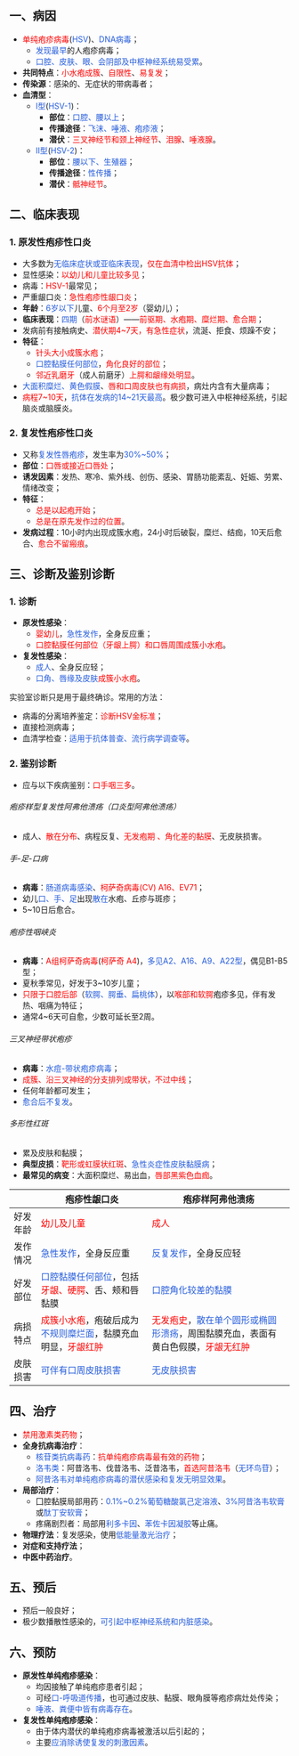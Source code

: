 ## 一、病因
* <font color="#ff0000">单纯疱疹病毒</font>(<font color="#245bdb">HSV</font>)、<font color="#245bdb">DNA病毒</font>；
	* <font color="#245bdb">发现最早</font>的人疱疹病毒；
	* <font color="#245bdb">口腔、皮肤、眼、会阴部及中枢神经系统易受累</font>。
* **共同特点**：<font color="#ff0000">小水疱成簇</font>、<font color="#ff0000">自限性</font>、<font color="#ff0000">易复发</font>；
* **传染源**：感染的、无症状的带病毒者；
* **血清型**：
	* <font color="#245bdb">I型</font>(<font color="#245bdb">HSV-1</font>)：
		* **部位**：<font color="#245bdb">口腔、腰以上</font>；
		* **传播途径**：<font color="#245bdb">飞沫、唾液、疱疹液</font>；
		* **潜伏**：<font color="#ff0000">三叉神经节和颈上神经节</font>、<font color="#ff0000">泪腺</font>、<font color="#ff0000">唾液腺</font>。
	* <font color="#245bdb">Ⅱ型</font>(<font color="#245bdb">HSV-2</font>)：
		* **部位**：<font color="#245bdb">腰以下、生殖器</font>；
		* **传播途径**：<font color="#245bdb">性传播</font>；
		* **潜伏**：<font color="#ff0000">骶神经节</font>。

## 二、临床表现
### 1. 原发性疱疹性口炎
* 大多数为<font color="#245bdb">无临床症状或亚临床表现</font>，<font color="#ff0000">仅在血清中检出HSV抗体</font>；
* 显性感染：<font color="#ff0000">以幼儿和儿童比较多见</font>；
* 病毒：<font color="#ff0000">HSV-1</font>最常见；
* 严重龈口炎：<font color="#ff0000">急性疱疹性龈口炎</font>；
* **年龄**：<font color="#245bdb">6岁以下</font>儿童、<font color="#ff0000">6个月至2岁</font>（婴幼儿）；
* **临床表现**：<font color="#245bdb">四期</font>（<font color="#ff0000">前水谜语</font>）——<font color="#ff0000">前驱期、水疱期、糜烂期、愈合期</font>；
* 发病前有接触病史、<font color="#ff0000">潜伏期4~7天，有急性症状</font>，流涎、拒食、烦躁不安；
* **特征**：
	* <font color="#ff0000">针头大小成簇水疱</font>；
	* <font color="#245bdb">口腔黏膜任何部位</font>，<font color="#ff0000">角化良好的部位</font>；
	* <font color="#ff0000">邻近乳磨牙</font>（成人前磨牙）<font color="#ff0000">上腭和龈缘处明显</font>。
* <font color="#245bdb">大面积糜烂、黄色假膜</font>、<font color="#ff0000">唇和口周皮肤也有病损</font>，病灶内含有大量病毒；
* <font color="#ff0000">病程7~10天</font>，<font color="#245bdb">抗体在发病的14~21天最高</font>。极少数可进入中枢神经系统，引起脑炎或脑膜炎。
### 2. 复发性疱疹性口炎
* 又称<font color="#245bdb">复发性唇疱疹</font>，发生率为<font color="#245bdb">30%~50%</font>；
* **部位**：<font color="#ff0000">口唇或接近口唇处</font>；
* **诱发因素**：发热、寒冷、紫外线、创伤、感染、胃肠功能紊乱、妊娠、劳累、情绪改变；
* **特征**：
	* <font color="#ff0000">总是以起疱开始</font>；
	* <font color="#ff0000">总是在原先发作过的位置</font>。
* **发病过程**：10小时内出现成簇水疱，24小时后破裂，糜烂、结痂，10天后愈合、<font color="#ff0000">愈合不留瘢痕</font>。

## 三、诊断及鉴别诊断
### 1. 诊断
* **原发性感染**：
	* <font color="#ff0000">婴幼儿</font>，<font color="#245bdb">急性发作</font>，全身反应重；
	* <font color="#ff0000">口腔黏膜任何部位（牙龈上腭）和口唇周围成簇小水疱</font>。
* **复发性感染**：
	* <font color="#245bdb">成人</font>、全身反应轻；
	* <font color="#245bdb">口角、唇缘及皮肤</font><font color="#ff0000">成簇小水疱</font>。

实验室诊断只是用于最终确诊。常用的方法：
* 病毒的分离培养鉴定：<font color="#ff0000">诊断HSV金标准</font>；
* 直接检测病毒；
* 血清学检查：<font color="#245bdb">适用于抗体普查、流行病学调查等</font>。
### 2. 鉴别诊断
* 应与以下疾病鉴别：<font color="#ff0000">口手咽三多</font>。
###### 疱疹样型复发性阿弗他溃疡（口炎型阿弗他溃疡）
* 成人、<font color="#ff0000">散在分布</font>、病程反复、<font color="#ff0000">无发疱期 、角化差的黏膜</font>、无皮肤损害。
###### 手-足-口病
* **病毒**：<font color="#245bdb">肠道病毒感染</font>、<font color="#ff0000">柯萨奇病毒(CV) A16、EV71</font>；
* 幼儿<font color="#245bdb">口、手、足</font>出现<font color="#245bdb">散在</font>水疱、丘疹与斑疹；
* 5~10日后愈合。
###### 疱疹性咽峡炎
* **病毒**：<font color="#ff0000">A组柯萨奇病毒</font>(<font color="#ff0000">柯萨奇 A4</font>)，<font color="#245bdb">多见A2、A16、A9、A22型</font>，偶见B1-B5型；
* 夏秋季常见，好发于3~10岁儿童；
* <font color="#ff0000">只限于口腔后部</font>（<font color="#245bdb">软腭、腭垂、扁桃体</font>），以<font color="#ff0000">喉部和软腭</font>疱疹多见，伴有发热、咽痛为特征；
* 通常4~6天可自愈，少数可延长至2周。
###### 三叉神经带状疱疹
* **病毒**：<font color="#245bdb">水痘-带状疱疹病毒</font>；
* <font color="#ff0000">成簇、沿三叉神经的分支排列成带状，不过中线</font>；
* 任何年龄都可发生；
* <font color="#245bdb">愈合后不复发</font>。
###### 多形性红斑
* 累及皮肤和黏膜；
* **典型皮损**：<font color="#ff0000">靶形或虹膜状红斑</font>、<font color="#245bdb">急性炎症性皮肤黏膜病</font>；
* **最常见的病变**：大面积糜烂、易出血，<font color="#ff0000">唇部黑紫色血痂</font>。

|      | 疱疹性龈口炎                                                                                                               | 疱疹样阿弗他溃疡                                                                                                                       |
| ---- | -------------------------------------------------------------------------------------------------------------------- | ------------------------------------------------------------------------------------------------------------------------------ |
| 好发年龄 | <font color="#ff0000">幼儿及儿童</font>                                                                                   | <font color="#ff0000">成人</font>                                                                                                |
| 发作情况 | <font color="#245bdb">急性发作</font>，全身反应重                                                                              | <font color="#245bdb">反复发作</font>，全身反应轻                                                                                        |
| 好发部位 | <font color="#245bdb">口腔黏膜任何部位</font>，包括<font color="#ff0000">牙龈、硬腭</font>、舌、颊和唇黏膜                                   | <font color="#245bdb">口腔角化较差的黏膜</font>                                                                                         |
| 病损特点 | <font color="#ff0000">成簇小水疱</font>，疱破后成为<font color="#245bdb">不规则糜烂面</font>，黏膜充血明显，<font color="#ff0000">牙龈红肿</font> | <font color="#ff0000">无发疱史</font>，<font color="#245bdb">散在单个圆形或椭圆形溃疡</font>，周围黏膜充血，表面有黄白色假膜，<font color="#ff0000">牙龈无红肿</font> |
| 皮肤损害 | <font color="#245bdb">可伴有口周皮肤损害</font>                                                                               | <font color="#245bdb">无皮肤损害</font>                                                                                                                          |

## 四、治疗
* <font color="#ff0000">禁用激素类药物</font>；
* **全身抗病毒治疗**：
	* <font color="#245bdb">核苷类抗病毒药</font>：<font color="#ff0000">抗单纯疱疹病毒最有效的药物</font>；
	* <font color="#245bdb">洛韦类</font>：阿昔洛韦、伐昔洛韦、泛昔洛韦，<font color="#ff0000">首选阿昔洛韦</font>（<font color="#245bdb">无环鸟苷</font>）；
	* <font color="#245bdb">阿昔洛韦对单纯疱疹病毒的潜伏感染和复发无明显效果</font>。
* **局部治疗**：
	* 囗腔黏膜局部用药：<font color="#245bdb">0.1%~0.2%葡萄糖酸氯己定溶液</font>、<font color="#245bdb">3%阿昔洛韦软膏</font>或<font color="#245bdb">酞丁安软膏</font>；
	* 疼痛剧烈者：局部用<font color="#245bdb">利多卡因</font>、<font color="#245bdb">苯佐卡因凝胶</font>等止痛。
* **物理疗法**：复发感染，使用<font color="#245bdb">低能量激光治疗</font>；
* **对症和支持疗法**；
* **中医中药治疗**。

## 五、预后
* 预后一般良好；
* 极少数播散性感染的，<font color="#245bdb">可引起中枢神经系统和内脏感染</font>。

## 六、预防
* **原发性单纯疱疹感染**：
	* 均因接触了单纯疱疹患者引起；
	* 可经<font color="#245bdb">口-呼吸道传播</font>，也可通过皮肤、黏膜、眼角膜等疱疹病灶处传染；
	* <font color="#245bdb">唾液、粪便中皆有病毒存在</font>。
* **复发性单纯疱疹感染**：
	* 由于体内潜伏的单纯疱疹病毒被激活以后引起的；
	* 主要<font color="#245bdb">应消除诱使复发的刺激因素</font>。